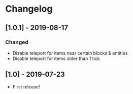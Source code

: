 # Changelog

## [1.0.1] - 2019-08-17
### Changed
- Disable teleport for items near certain blocks & entities
- Disable teleport for items older than 1 tick

## [1.0] - 2019-07-23
 - First release!
